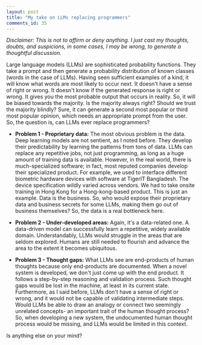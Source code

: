 ```yaml
---
layout: post
title: "My take on LLMs replacing programmers"
comments_id: 35
---
```


*Disclaimer: This is not to affirm or deny anything. I just cast my thoughts, doubts, and suspicions, in some cases, I may be wrong, to generate a thoughtful discussion.*

Large language models (LLMs) are sophisticated probability functions. They take a prompt and then generate a probability distribution of known classes (words in the case of LLMs). Having seen sufficient examples of a kind, it will know what words are most likely to occur next. It doesn't have a sense of right or wrong. It doesn't know if the generated response is right or wrong. It gives you the most probable output that occurs in reality. So, it will be biased towards the majority. Is the majority always right? Should we trust the majority blindly? Sure, it can generate a second most popular or third most popular opinion, which needs an appropriate prompt from the user. So, the question is, can LLMs ever replace programmers?

- **Problem 1 - Proprietary data:**
The most obvious problem is the data. Deep learning models are not sentient, as I noted before. They develop their predictability by learning the patterns from tons of data. LLMs can replace any repetitive jobs, not just programming, as long as a huge amount of training data is available. However, in the real world, there is much-specialized software; in fact, most reputed companies develop their specialized product. For example, we used to interface different biometric hardware devices with software at TigerIT Bangladesh. The device specification wildly varied across vendors. We had to take onsite training in Hong Kong for a Hong-kong-based product. This is just an example. Data is the business. So, who would expose their proprietary data and business secrets for some LLMs, making them go out of business themselves? So, the data is a real bottleneck here.

- **Problem 2 - Under-developed areas:**
Again, it's a data-related one. A data-driven model can successfully learn a repetitive, widely available domain. Understandably, LLMs would struggle in the areas that are seldom explored. Humans are still needed to flourish and advance the area to the extent it becomes ubiquitous.

- **Problem 3 - Thought gaps:**
What LLMs see are end-products of human thoughts because only end-products are documented. When a novel system is developed, we don't just come up with the end product. It follows a step-by-step reasoning and validation process. Such thought gaps would be lost in the machine, at least in its current state. Furthermore, as I said before, LLMs don't have a sense of right or wrong, and it would not be capable of validating intermediate steps. Would LLMs be able to draw an analogy or connect two seemingly unrelated concepts- an important trait of the human thought process? So, when developing a new system, the undocumented human thought process would be missing, and LLMs would be limited in this context.

Is anything else on your mind?
